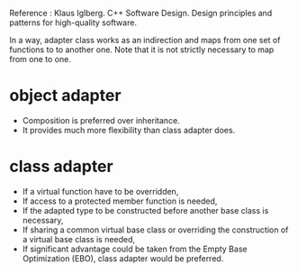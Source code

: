 Reference : Klaus Iglberg. C++ Software Design. Design principles and patterns for high-quality software.

In a way, adapter class works as an indirection and maps from one set of functions to to another one. Note that it is not strictly necessary to map from one to one.
# object adapter
* Composition is preferred over inheritance.
* It provides much more flexibility than class adapter does.
# class adapter
* If a virtual function have to be overridden,
* If access to a protected member function is needed,
* If the adapted type to be constructed before another base class is necessary,
* If sharing a common virtual base class or overriding the construction of a virtual base class is needed,
* If significant advantage could be taken from the Empty Base Optimization (EBO), class adapter would be preferred.
